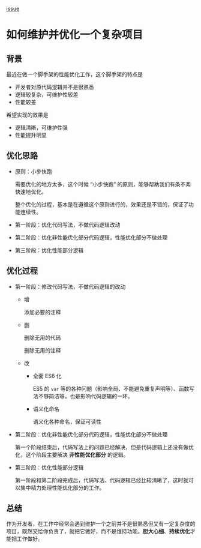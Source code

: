 [issue](https://github.com/hoperyy/blog/issues/55)

# 如何维护并优化一个复杂项目

## 背景

最近在做一个脚手架的性能优化工作，这个脚手架的特点是

+   开发者对原代码逻辑并不是很熟悉
+   逻辑较复杂，可维护性较差
+   性能较差

希望实现的效果是

+   逻辑清晰，可维护性强
+   性能提升明显

## 优化思路

+   原则：小步快跑

     需要优化的地方太多，这个时候 “小步快跑” 的原则，能够帮助我们有条不紊快速地优化。
    
     整个优化的过程，基本是在遵循这个原则进行的，效果还是不错的，保证了功能连续性。
   
+   第一阶段：优化代码写法，不做代码逻辑改动
+   第二阶段：优化非性能优化部分代码逻辑，性能优化部分不做处理
+   第三阶段：优化性能部分逻辑

## 优化过程
    
+   第一阶段：修改代码写法，不做代码逻辑的改动

    +   增

        添加必要的注释

    +   删

        删除无用的代码
        
        删除无用的注释

    +   改

        +   全面 ES6 化
        
            ES5 的 `var` 等的各种问题（影响全局、不能避免重复声明等）、函数写法不够简洁等，也是影响代码逻辑的一环。
        
        +   语义化命名
        
            语义化各种命名，保证可读性
        
+   第二阶段：优化非性能优化部分代码逻辑，性能优化部分不做处理

    第一个阶段结束后，代码写法上的问题已经解决，但是代码逻辑上还没有做优化，这个阶段主要解决 **非性能优化部分** 的逻辑。
    
+   第三阶段：优化性能部分逻辑

    第一阶段和第二阶段完成后，代码写法、代码逻辑已经比较清晰了，这时就可以集中精力处理性能优化部分的工作。
    
## 总结
    
作为开发者，在工作中经常会遇到维护一个之前并不是很熟悉但又有一定复杂度的项目，既然交给你负责了，就把它做好，而不是维持功能。**胆大心细**、**持续优化**才能把工作做好。

